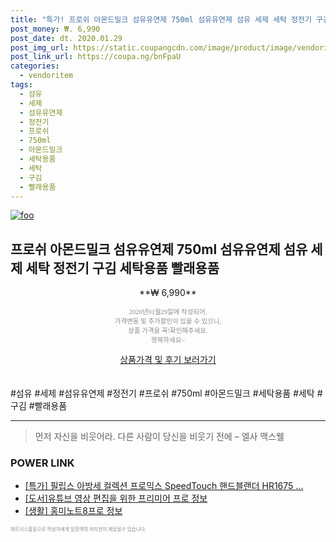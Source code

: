 ```yaml
--- 
title: "특가! 프로쉬 아몬드밀크 섬유유연제 750ml 섬유유연제 섬유 세제 세탁 정전기 구김 세..." 
post_money: ₩. 6,990 
post_date: dt. 2020.01.29 
post_img_url: https://static.coupangcdn.com/image/product/image/vendoritem/2019/04/15/3000102046/a72e166a-b193-4ef8-b9ac-e8f6ea8c9584.jpg 
post_link_url: https://coupa.ng/bnFpaU 
categories: 
  - vendoritem 
tags: 
  - 섬유 
  - 세제 
  - 섬유유연제 
  - 정전기 
  - 프로쉬 
  - 750ml 
  - 아몬드밀크 
  - 세탁용품 
  - 세탁 
  - 구김 
  - 빨래용품 
--- 
```

[![foo](https://static.coupangcdn.com/image/product/image/vendoritem/2019/04/15/3000102046/a72e166a-b193-4ef8-b9ac-e8f6ea8c9584.jpg)](https://coupa.ng/bnFpaU) 

## 프로쉬 아몬드밀크 섬유유연제 750ml 섬유유연제 섬유 세제 세탁 정전기 구김 세탁용품 빨래용품 
<p style="text-align: center;">**₩ 6,990**</p> 
<p style="text-align: center;"><span style="color: #898c8f; font-family: Georgia,Times,serif; font-size: 0.75em;">2020년01월29일에 작성되어, <br>가격변동 및 추가할인이 있을 수 있으니,<br> 상품 가격을 꼭!확인해주세요.<br>행복하세요~</span> 
</p>	 
<div markdown="0" style="text-align: center;"><a href="https://coupa.ng/bnFpaU" class="btn btn--success">상품가격 및 후기 보러가기</a></div> 
<br><br> 
  #섬유 #세제 #섬유유연제 #정전기 #프로쉬 #750ml #아몬드밀크 #세탁용품 #세탁 #구김 #빨래용품 
<hr> 

> 먼저 자신을 비웃어라. 다른 사람이 당신을 비웃기 전에  – 엘사 맥스웰 


### POWER LINK

* <a href="https://blog.naver.com/an0733/221786615918" target="_blank">[특가] 필립스 아방세 컬렉션 프로믹스 SpeedTouch 핸드블랜더 HR1675 ...</a>
* <a href="https://blog.naver.com/sakai111/221770322342" target="_blank">[도서]유튜브 영상 편집을 위한 프리미어 프로 정보</a>
* <a href="https://blog.naver.com/sakai111/221763880580" target="_blank"> [생활] 홍미노트8프로 정보 </a>

<span style="color: #898c8f; font-family: Georgia,Times,serif; font-size: 0.55em;">파트너스활동으로 작성자에게 일정액의 커미션이 제공될수 있습니다.</span> 
